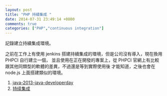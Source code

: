```yaml
---
layout: post
title: "PHP 持續集成 "
date: 2014-07-31 23:49:14 +0800
comments: true
categories: ["PHP","continuous integration"]
---
```


記錄建立持續集成環境。

<!-- more -->

之前在工作上有使用 jenkins 搭建持續集成的環境，但是公司沒有導入，現在換用 PHPCI 自行建立一個，
並且使用在正在開發的專案上，從 PHPCI 官網上有比較跟其他同類型的軟體的差異，不過還是等到實際使用後
才能知道，之後也會在 node.js 上面搭建類似的環境。

1. [java-2013-java-developerday]
2. [持续集成]

[java-2013-java-developerday]:http://www.slideshare.net/baterme/java-2013-java-developerday
[持续集成]:http://book.douban.com/subject/2580604/